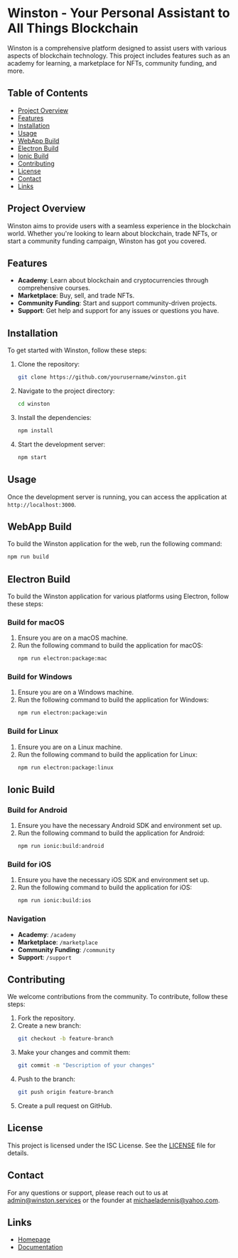 # Winston - Your Personal Assistant to All Things Blockchain

Winston is a comprehensive platform designed to assist users with various aspects of blockchain technology. This project includes features such as an academy for learning, a marketplace for NFTs, community funding, and more.

## Table of Contents
- [Project Overview](#project-overview)
- [Features](#features)
- [Installation](#installation)
- [Usage](#usage)
- [WebApp Build](#webapp-build)
- [Electron Build](#electron-build)
- [Ionic Build](#ionic-build)
- [Contributing](#contributing)
- [License](#license)
- [Contact](#contact)
- [Links](#links)

## Project Overview
Winston aims to provide users with a seamless experience in the blockchain world. Whether you're looking to learn about blockchain, trade NFTs, or start a community funding campaign, Winston has got you covered.

## Features
- **Academy**: Learn about blockchain and cryptocurrencies through comprehensive courses.
- **Marketplace**: Buy, sell, and trade NFTs.
- **Community Funding**: Start and support community-driven projects.
- **Support**: Get help and support for any issues or questions you have.

## Installation
To get started with Winston, follow these steps:

1. Clone the repository:
   ```bash
   git clone https://github.com/yourusername/winston.git
   ```

2. Navigate to the project directory:
   ```bash
   cd winston
   ```

3. Install the dependencies:
   ```bash
   npm install
   ```

4. Start the development server:
   ```bash
   npm start
   ```

## Usage
Once the development server is running, you can access the application at `http://localhost:3000`.

## WebApp Build
To build the Winston application for the web, run the following command:
```bash
npm run build
```

## Electron Build
To build the Winston application for various platforms using Electron, follow these steps:

### Build for macOS
1. Ensure you are on a macOS machine.
2. Run the following command to build the application for macOS:
   ```bash
   npm run electron:package:mac
   ```

### Build for Windows
1. Ensure you are on a Windows machine.
2. Run the following command to build the application for Windows:
   ```bash
   npm run electron:package:win
   ```

### Build for Linux
1. Ensure you are on a Linux machine.
2. Run the following command to build the application for Linux:
   ```bash
   npm run electron:package:linux
   ```

## Ionic Build

### Build for Android
1. Ensure you have the necessary Android SDK and environment set up.
2. Run the following command to build the application for Android:
   ```bash
   npm run ionic:build:android
   ```

### Build for iOS
1. Ensure you have the necessary iOS SDK and environment set up.
2. Run the following command to build the application for iOS:
   ```bash
   npm run ionic:build:ios
   ```

### Navigation
- **Academy**: `/academy`
- **Marketplace**: `/marketplace`
- **Community Funding**: `/community`
- **Support**: `/support`

## Contributing
We welcome contributions from the community. To contribute, follow these steps:

1. Fork the repository.
2. Create a new branch:
   ```bash
   git checkout -b feature-branch
   ```
3. Make your changes and commit them:
   ```bash
   git commit -m "Description of your changes"
   ```
4. Push to the branch:
   ```bash
   git push origin feature-branch
   ```
5. Create a pull request on GitHub.

## License
This project is licensed under the ISC License. See the [LICENSE](LICENSE) file for details.

## Contact
For any questions or support, please reach out to us at [admin@winston.services](mailto:admin@winston.services) or the founder at [michaeladennis@yahoo.com](mailto:michaeladennis@yahoo.com).

## Links
- [Homepage](https://dev.winston.services)
- [Documentation](https://docs.winston.services)
